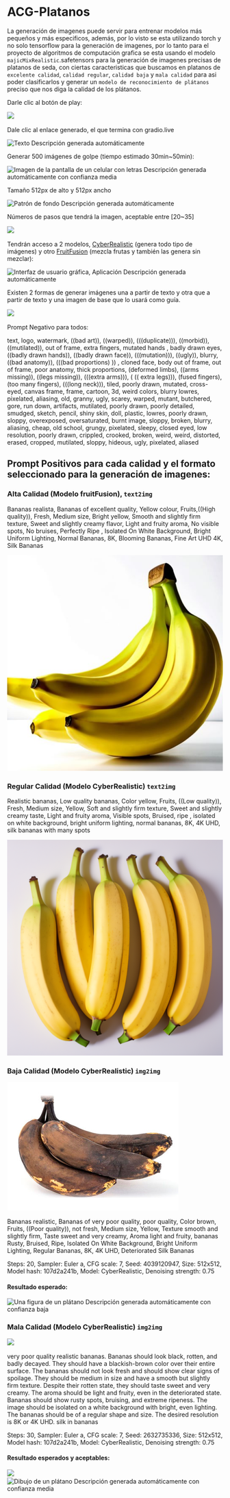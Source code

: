 # ACG-Platanos
La generación de imagenes puede servir para entrenar modelos más pequeños y más especificos, además, por lo visto se esta utilizando torch y no solo tensorflow para la generación de imagenes, por lo tanto para el proyecto de algoritmos de computación grafica se esta usando el modelo `majicMixRealistic`.safetensors para la generación de imagenes precisas de platanos de seda, con ciertas caracteristicas que buscamos en platanos de `excelente calidad`, `calidad regular`, `calidad baja` y `mala calidad` para asi poder clasificarlos y generar un `modelo de reconocimiento de plátanos` preciso que nos diga la calidad de los plátanos.

Darle clic al botón de play:

![](img_README/Aspose.Words.da199446-66e4-4986-9af5-731cbe0c1d8b.001.png)

Dale clic al enlace generado, el que termina con gradio.live

![Texto Descripción generada automáticamente](img_README/Aspose.Words.da199446-66e4-4986-9af5-731cbe0c1d8b.002.png)

Generar 500 imágenes de golpe (tiempo estimado 30min~50min): 

![Imagen de la pantalla de un celular con letras Descripción generada automáticamente con confianza media](img_README/Aspose.Words.da199446-66e4-4986-9af5-731cbe0c1d8b.003.png)

Tamaño 512px de alto y 512px ancho

![Patrón de fondo Descripción generada automáticamente](img_README/Aspose.Words.da199446-66e4-4986-9af5-731cbe0c1d8b.004.png)

Números de pasos que tendrá la imagen, aceptable entre [20~35]

![](img_README/Aspose.Words.da199446-66e4-4986-9af5-731cbe0c1d8b.005.png)

Tendrán acceso a 2 modelos, [CyberRealistic](https://civitai.com/models/15003/cyberrealistic) (genera todo tipo de imágenes) y otro [FruitFusion](https://civitai.com/models/18742/fruit-fusion) (mezcla frutas y también las genera sin mezclar): 

![Interfaz de usuario gráfica, Aplicación Descripción generada automáticamente](img_README/Aspose.Words.da199446-66e4-4986-9af5-731cbe0c1d8b.006.png)

Existen 2 formas de generar imágenes una a partir de texto y otra que a partir de texto y una imagen de base que lo usará como guía. 

![](img_README/Aspose.Words.da199446-66e4-4986-9af5-731cbe0c1d8b.007.png)

Prompt Negativo para todos:

text, logo, watermark, ((bad art)), ((warped)), (((duplicate))), ((morbid)), ((mutilated)), out of frame, extra fingers, mutated hands , badly drawn eyes, ((badly drawn hands)), ((badly drawn face)), (((mutation))), ((ugly)), blurry, ((bad anatomy)), (((bad proportions) )) , cloned face, body out of frame, out of frame, poor anatomy, thick proportions, (deformed limbs), ((arms missing)), ((legs missing)), (((extra arms))), ( (( extra legs))), (fused fingers), (too many fingers), (((long neck))), tiled, poorly drawn, mutated, cross-eyed, canvas frame, frame, cartoon, 3d, weird colors, blurry lowres, pixelated, aliasing, old, granny, ugly, scarey, warped, mutant, butchered, gore, run down, artifacts, mutilated, poorly drawn, poorly detailed, smudged, sketch, pencil, shiny skin, doll, plastic, lowres, poorly drawn, sloppy, overexposed, oversaturated, burnt image, sloppy, broken, blurry, aliasing, cheap, old school, grungy, pixelated, sleepy, closed eyed, low resolution, poorly drawn, crippled, crooked, broken, weird, weird, distorted, erased, cropped, mutilated, sloppy, hideous, ugly, pixelated, aliased

## Prompt Positivos para cada calidad y el formato seleccionado para la generación de imagenes:

### Alta Calidad (Modelo fruitFusion), `text2img`

Bananas realista, Bananas of excellent quality, Yellow colour, Fruits,((High quality)), Fresh, Medium size, Bright yellow, Smooth and slightly firm texture, Sweet and slightly creamy flavor, Light and fruity aroma, No visible spots, No bruises, Perfectly Ripe , Isolated On White Background, Bright Uniform Lighting, Normal Bananas, 8K, Blooming Bananas, Fine Art UHD 4K, Silk Bananas

![](/img_README/calidad.jpg)

### Regular Calidad (Modelo CyberRealistic) `text2img`

Realistic bananas, Low quality bananas, Color yellow, Fruits, ((Low quality)), Fresh, Medium size, Yellow, Soft and slightly firm texture, Sweet and slightly creamy taste, Light and fruity aroma, Visible spots, Bruised, ripe , isolated on white background, bright uniform lighting, normal bananas, 8K, 4K UHD, silk bananas with many spots

![](img_README/00223-2160878647.png)
### Baja Calidad (Modelo CyberRealistic) `img2img`

![](img_README/Aspose.Words.da199446-66e4-4986-9af5-731cbe0c1d8b.008.jpeg)

Bananas realistic, Bananas of very poor quality, poor quality, Color brown, Fruits, ((Poor quality)), not fresh, Medium size, Yellow, Texture smooth and slightly firm, Taste sweet and very creamy, Aroma light and fruity, bananas Rusty, Bruised, Ripe, Isolated On White Background, Bright Uniform Lighting, Regular Bananas, 8K, 4K UHD, Deteriorated Silk Bananas

Steps: 20, Sampler: Euler a, CFG scale: 7, Seed: 4039120947, Size: 512x512, Model hash: 107d2a241b, Model: CyberRealistic, Denoising strength: 0.75

#### Resultado esperado: 

![Una figura de un plátano Descripción generada automáticamente con confianza baja](img_README/Aspose.Words.da199446-66e4-4986-9af5-731cbe0c1d8b.009.png)

### Mala Calidad (Modelo CyberRealistic) `img2img`

![](img_README/Aspose.Words.da199446-66e4-4986-9af5-731cbe0c1d8b.010.png)

very poor quality realistic bananas. Bananas should look black, rotten, and badly decayed. They should have a blackish-brown color over their entire surface. The bananas should not look fresh and should show clear signs of spoilage. They should be medium in size and have a smooth but slightly firm texture. Despite their rotten state, they should taste sweet and very creamy. The aroma should be light and fruity, even in the deteriorated state. Bananas should show rusty spots, bruising, and extreme ripeness. The image should be isolated on a white background with bright, even lighting. The bananas should be of a regular shape and size. The desired resolution is 8K or 4K UHD. silk in bananas

Steps: 30, Sampler: Euler a, CFG scale: 7, Seed: 2632735336, Size: 512x512, Model hash: 107d2a241b, Model: CyberRealistic, Denoising strength: 0.75

#### Resultado esperados y aceptables:  

![](img_README/Aspose.Words.da199446-66e4-4986-9af5-731cbe0c1d8b.011.png)            ![Dibujo de un plátano Descripción generada automáticamente con confianza media](img_README/Aspose.Words.da199446-66e4-4986-9af5-731cbe0c1d8b.012.png)
